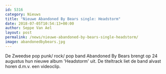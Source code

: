 ```yaml
---
id: 5316
category: Nieuws
title: "Nieuwe Abandoned By Bears single: Headstorm"
date: 2018-07-05T10:54:13+00:00
author: Seppe Van Ael
layout: post
permalink: /news/nieuwe-abandoned-by-bears-single-headstorm/
image: abandonedbybears.jpg
---
```

De Zweedse pop punk/ rock/ pop band Abandoned By Bears brengt op 24 augustus hun nieuwe album 'Headstorm' uit. De titeltrack liet de band alvast horen d.m.v. een videoclip.

&nbsp;